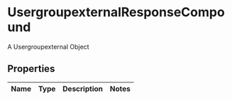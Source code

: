 

# UsergroupexternalResponseCompound

A Usergroupexternal Object

## Properties

| Name | Type | Description | Notes |
|------------ | ------------- | ------------- | -------------|



